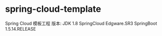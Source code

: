 # spring-cloud-template
Spring Cloud 模板工程
  版本:
    JDK         1.8
    SpringCloud Edgware.SR3
    SpringBoot  1.5.14.RELEASE
